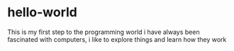 # hello-world
This is my first step to the programming world
i have always been fascinated with computers, i like to explore things and learn how they work
